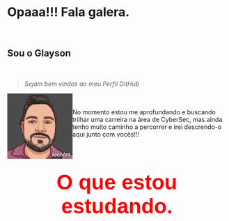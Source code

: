 <!--![Glayson Github](https://github.com/GlaysonSSantana/GlaysonSSantana/assets/67384588/d7d929ad-e9a0-4f1b-8c07-f780fa316aad)
<br>-->
# Opaaa!!! Fala galera.
<br>
<h2><strong>Sou o Glayson<br>
</strong></h2>
<br>
<p><blockquote><i>Sejam bem vindos ao meu Perfil GitHub</i></blockquote>
</p>
<p><img src="imagens/img2.jpeg" heigth="150" width="150" align="left">
 <br><br>No momento estou me aprofundando e buscando trilhar uma carreira na área de CyberSec, mas ainda tenho muito caminho a percorrer e irei descrendo-o aqui junto
  com vocês!!!
 <br><br><br><br>
</p>
<p><h3 align="middle"> <font face="Arial" color="red" size="16px"> O que estou estudando.</font></h3>
 
</p>
<i class="devicon-apachekafka-original"></i>






<!--
**GlaysonSSantana/GlaysonSSantana** is a ✨ _special_ ✨ repository because its `README.md` (this file) appears on your GitHub profile.

Here are some ideas to get you started:

- 🔭 I’m currently working on ...
- 🌱 I’m currently learning ...
- 👯 I’m looking to collaborate on ...
- 🤔 I’m looking for help with ...
- 💬 Ask me about ...
- 📫 How to reach me: ...
- 😄 Pronouns: ...
- ⚡ Fun fact: ...
-->
